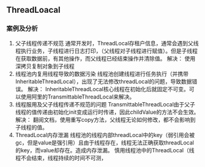 ## ThreadLoacal
### 案例及分析
1. 父子线程传递不规范
	通常开发时，ThreadLocal存租户信息，通常会遇到父线程执行业务，子线程进行日志打印，（父线程对子线程进行赋值）。但是子线程在获取数据前，有其他操作，而父线程已经结束操作并清除值。
	解决：
		使用深拷贝复制对象到子线程
2. 线程池内复用线程导致的数据污染
	线程池创建线程进行任务执行（并携带InheritableThreadLocal），出现了无法修改threadLocal的问题，导致数据错误。
	解决：
		InheritableThreadLocal核心线程在初始化后就固定不可变。可以使用阿里的TransmittableThreadLocal来解决。
3. 线程服用及父子线程传递不规范的问题
	TransmittableThreadLocal由于父子线程的值传递由初始化init变成运行时传递，因此childValue的方法不会生效。
	解决：
		翻阅文档，使用重写copy方法，父线程无论如何修改，都不会影响到子线程的值。
4. ThreadLocal内存泄漏
	线程池的线程内部threadLocal中的key（弱引用会被gc，但是value是强引用）且由于线程存在，线程无法正确获取threadLocal 的key，而value却存在。造成内存泄漏。
		慎用线程池中的ThreadLocal（线程不会结束，线程持续的时间不可测，
